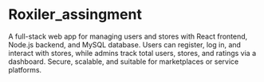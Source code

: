 # Roxiler_assingment
A full-stack web app for managing users and stores with React frontend, Node.js backend, and MySQL database. Users can register, log in, and interact with stores, while admins track total users, stores, and ratings via a dashboard. Secure, scalable, and suitable for marketplaces or service platforms.

